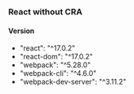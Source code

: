 ### React without CRA

#### Version
- "react": "^17.0.2"  
- "react-dom": "^17.0.2"  
- "webpack": "^5.28.0"  
- "webpack-cli": "^4.6.0"  
- "webpack-dev-server": "^3.11.2"